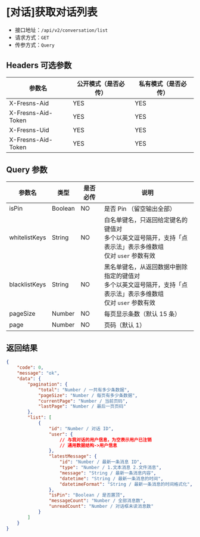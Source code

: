 # [对话]获取对话列表

- 接口地址：`/api/v2/conversation/list`
- 请求方式：`GET`
- 传参方式：`Query`

## Headers 可选参数

| 参数名 | 公开模式（是否必传） | 私有模式（是否必传） |
| --- | --- | --- |
| X-Fresns-Aid | YES | YES |
| X-Fresns-Aid-Token | YES | YES |
| X-Fresns-Uid | YES | YES |
| X-Fresns-Aid-Token | YES | YES |

## Query 参数

| 参数名 | 类型 | 是否必传 | 说明 |
| --- | --- | --- | --- |
| isPin | Boolean | NO | 是否 Pin （留空输出全部） |
| whitelistKeys | String | NO | 白名单键名，只返回给定键名的键值对<br>多个以英文逗号隔开，支持「点表示法」表示多维数组<br>仅对 `user` 参数有效 |
| blacklistKeys | String | NO | 黑名单键名，从返回数据中删除指定的键值对<br>多个以英文逗号隔开，支持「点表示法」表示多维数组<br>仅对 `user` 参数有效 |
| pageSize | Number | NO | 每页显示条数（默认 15 条） |
| page | Number | NO | 页码（默认 1） |

## 返回结果

```json
{
    "code": 0,
    "message": "ok",
    "data": {
        "pagination": {
            "total": "Number / 一共有多少条数据",
            "pageSize": "Number / 每页有多少条数据",
            "currentPage": "Number / 当前页码",
            "lastPage": "Number / 最后一页页码"
        },
        "list": [
            {
                "id": "Number / 对话 ID",
                "user": {
                    // 与我对话的用户信息，为空表示用户已注销
                    // 通用数据结构->用户信息
                },
                "latestMessage": {
                    "id": "Number / 最新一条消息 ID",
                    "type": "Number / 1.文本消息 2.文件消息",
                    "message": "String / 最新一条消息内容",
                    "datetime": "String / 最新一条消息的时间",
                    "datetimeFormat": "String / 最新一条消息的时间格式化",
                },
                "isPin": "Boolean / 是否置顶",
                "messageCount": "Number / 全部消息数",
                "unreadCount": "Number / 对话框未读消息数"
            }
        ]
    }
}
```
